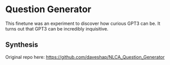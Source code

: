 # Question Generator

This finetune was an experiment to discover how curious GPT3 can be. It turns out that GPT3 can be incredibly inquisitive. 

## Synthesis

Original repo here: https://github.com/daveshap/NLCA_Question_Generator
